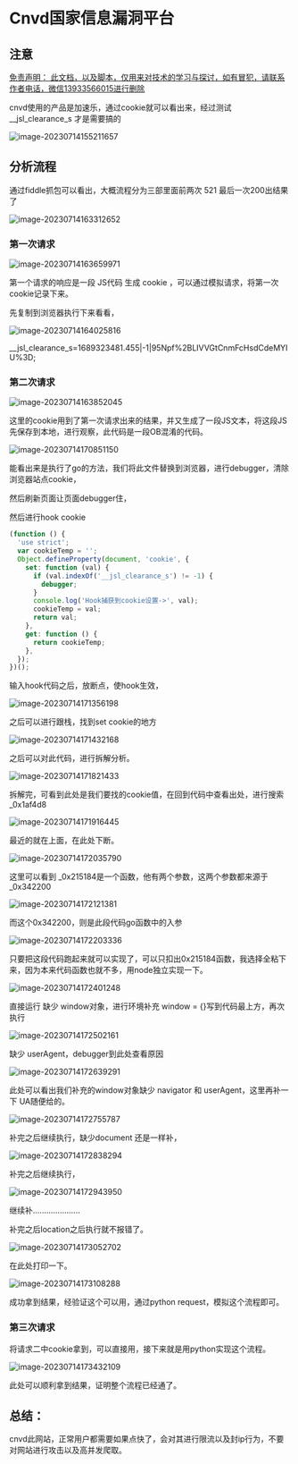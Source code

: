 # Cnvd国家信息漏洞平台

## 注意

<u>免责声明： 此文档，以及脚本，仅用来对技术的学习与探讨，如有冒犯，请联系作者电话，微信13933566015进行删除</u>



cnvd使用的产品是加速乐，通过cookie就可以看出来，经过测试 __jsl_clearance_s 才是需要搞的

![image-20230714155211657](doc_image/image-20230714155211657.png)

## 分析流程

通过fiddle抓包可以看出，大概流程分为三部里面前两次 521 最后一次200出结果了

![image-20230714163312652](doc_image/image-20230714163312652.png)

### 第一次请求

![image-20230714163659971](doc_image/image-20230714163659971.png)

第一个请求的响应是一段 JS代码 生成 cookie ，可以通过模拟请求，将第一次cookie记录下来。

先复制到浏览器执行下来看看，

![image-20230714164025816](doc_image/image-20230714164025816.png)

__jsl_clearance_s=1689323481.455|-1|95Npf%2BLIVVGtCnmFcHsdCdeMYIU%3D;

### 第二次请求

![image-20230714163852045](doc_image/image-20230714163852045.png)

这里的cookie用到了第一次请求出来的结果，并又生成了一段JS文本，将这段JS先保存到本地，进行观察，此代码是一段OB混淆的代码。

![image-20230714170851150](doc_image/image-20230714170851150.png)

能看出来是执行了go的方法，我们将此文件替换到浏览器，进行debugger，清除浏览器站点cookie，

然后刷新页面让页面debugger住，

然后进行hook cookie

~~~js
(function () {
  'use strict';
  var cookieTemp = '';
  Object.defineProperty(document, 'cookie', {
    set: function (val) {
      if (val.indexOf('__jsl_clearance_s') != -1) {
        debugger;
      }
      console.log('Hook捕获到cookie设置->', val);
      cookieTemp = val;
      return val;
    },
    get: function () {
      return cookieTemp;
    },
  });
})();
~~~

输入hook代码之后，放断点，使hook生效，

![image-20230714171356198](doc_image/image-20230714171356198.png)

之后可以进行跟栈，找到set cookie的地方

![image-20230714171432168](doc_image/image-20230714171432168.png)

之后可以对此代码，进行拆解分析。

![image-20230714171821433](doc_image/image-20230714171821433.png)

拆解完，可看到此处是我们要找的cookie值，在回到代码中查看出处，进行搜索 _0x1af4d8

![image-20230714171916445](doc_image/image-20230714171916445.png)

最近的就在上面，在此处下断。

![image-20230714172035790](doc_image/image-20230714172035790.png)

这里可以看到 _0x215184是一个函数，他有两个参数，这两个参数都来源于_0x342200

![image-20230714172121381](doc_image/image-20230714172121381.png)

而这个0x342200，则是此段代码go函数中的入参

![image-20230714172203336](doc_image/image-20230714172203336.png)

只要把这段代码跑起来就可以实现了，可以只扣出0x215184函数，我选择全粘下来，因为本来代码函数也就不多，用node独立实现一下。

![image-20230714172401248](doc_image/image-20230714172401248.png)

直接运行 缺少 window对象，进行环境补充 window = {}写到代码最上方，再次执行

![image-20230714172502161](doc_image/image-20230714172502161.png)

缺少 userAgent，debugger到此处查看原因

![image-20230714172639291](doc_image/image-20230714172639291.png)

此处可以看出我们补充的window对象缺少 navigator 和 userAgent，这里再补一下 UA随便给的。

![image-20230714172755787](doc_image/image-20230714172755787.png)

补完之后继续执行，缺少document 还是一样补，

![image-20230714172838294](doc_image/image-20230714172838294.png)

 补完之后继续执行，

![image-20230714172943950](doc_image/image-20230714172943950.png)

继续补.....................

补完之后location之后执行就不报错了。

![image-20230714173052702](doc_image/image-20230714173052702.png)

在此处打印一下。

![image-20230714173108288](doc_image/image-20230714173108288.png)

成功拿到结果，经验证这个可以用，通过python request，模拟这个流程即可。

### 第三次请求

将请求二中cookie拿到，可以直接用，接下来就是用python实现这个流程。

![image-20230714173432109](doc_image/image-20230714173432109.png)

此处可以顺利拿到结果，证明整个流程已经通了。

## 总结： 

cnvd此网站，正常用户都需要如果点快了，会对其进行限流以及封ip行为，不要对网站进行攻击以及高并发爬取。